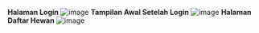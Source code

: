 **Halaman Login**
![image](https://github.com/user-attachments/assets/9e31e6d8-f6e7-45ff-bbdd-ebf26be4e15b)
**Tampilan Awal Setelah Login**
![image](https://github.com/user-attachments/assets/061773ea-bc48-4342-a61b-687d23b62ae2)
**Halaman Daftar Hewan**
![image](https://github.com/user-attachments/assets/6fee2573-635a-4a9b-a213-40fec335ecfe)
